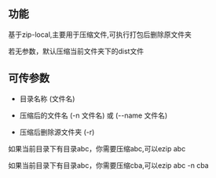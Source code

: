 
## 功能

基于zip-local,主要用于压缩文件,可执行打包后删除原文件夹



若无参数，默认压缩当前文件夹下的dist文件

## 可传参数

- 目录名称 (文件名)

- 压缩后的文件名 (-n 文件名) 或 (--name 文件名)

- 压缩后删除源文件夹 (-r)

如果当前目录下有目录abc，你需要压缩abc,可以ezip abc

如果当前目录下有目录abc，你需要压缩cba,可以ezip abc -n cba



 